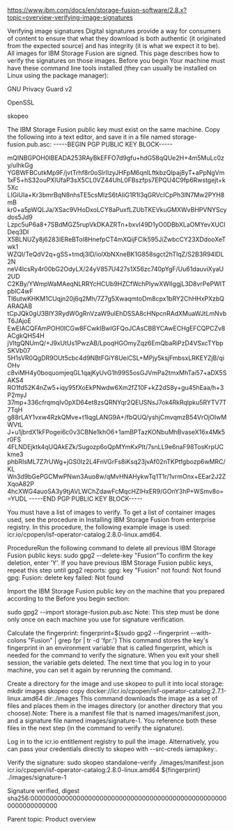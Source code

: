 https://www.ibm.com/docs/en/storage-fusion-software/2.8.x?topic=overview-verifying-image-signatures



Verifying image signatures
Digital signatures provide a way for consumers of content to ensure that what they
download is both authentic (it originated from the expected source) and has integrity (it is what we
expect it to be). All images for IBM Storage Fusion are
signed. This page describes how to verify the signatures on those images.
Before you begin
Your machine must have these command line tools installed (they can usually be installed on Linux
using the package manager):


GNU Privacy Guard v2


OpenSSL


skopeo


The IBM Storage Fusion public key must exist on the same
machine. Copy the following into a text editor, and save it in a file named
storage-fusion.pub.asc:
-----BEGIN PGP PUBLIC KEY BLOCK-----

mQINBGPOH0IBEADA253RAyBkEFFO7d9gfu+hdG58qQUe2H+4m5MuLc0zy/ulhkGg
YGBWFBCutkMp9F/jvtTrhf8r0oSlrIIzyJHFpM6qnlLftkbzQlpaj8yT+aPpNgVm
1xF5+hS32ouPXlUfaP3sX5CL0VZ44UhL0FBszfps7EPQU4C9fp6Rwstgejt+k5Xc
LIGiUIa+Kr3bmrBqN8nhsTE5csMlzS6tAIiG1R1I3qGRVcICpPh3lN7Mw2PYH8mB
kr0+a5pWQLJa/XSac9VHoDxoLCY8aPuxfLZUbTKEVkuGMXWvBHPVNYScydos5Jd9
Lzpc5uP6a8+7SBdMGZ5rupVkDKAZRTn+bxvI49D1yO0DBbXLaOMYevXUCIDeq3DI
X5BLNUZy8j6283IEReBTol8HnefpCT4mXQijFCIk595JiZwbcCY23XDdooXeTwk1
WZQI/TeQdV2q+gSS+tmdj3lD/iolXbNXneBK1G858sgct2hTIqZ/S2B3R94lDL2N
neV4IcsRy4r00bG2OdyLX/24yV857U427s1X56zc740pYgF/Uu61dauviXyaU2UD
C2KBy/YWmpWaMAeqNLRRYcHCUb9HZCfWchPlywXWIIggjL3D8vrPePWITpblC4wF
Tl6utwKHKM1CUqjn20j6q2Mh/7Z7g5XwaqmtoDm8cpx1bRY2ChHHxPXzbQARAQAB
tCpJQk0gU3BlY3RydW0gRnVzaW9uIEhDSSA8cHNpcnRAdXMuaWJtLmNvbT6JAjoE
EwEIACQFAmPOH0ICGw8FCwkIBwIGFQoJCAsCBBYCAwECHgEFCQPCZv8ACgkQHS4H
jVltgQNUmQ/+J9xUtUs1PwzAB/LpoqHGOmyZqz6EmQbaRiPzD4VSxcTYbpSKVb07
5H1sVR0QgDR9OUt5cbc4d9NBtFGiY8UeiCSL+MPjy5ksjFmbsxLRKEYZjB/qiOHv
c8viMH4y0boquomjeqGL1qajKyUvG1h99S5osGJVmPa2tmxMhTai57+aDX5SAKS4
RO1fd52K4nZw5+iqy95fXoEkPNwdw6Xm2fZ10F+kZ2dS8y+gu45hEaa/h+3P2myJ
37mp+336cfrqmqIv0pXD64et8zsQRNYqr2QEUSNsJ7ok4RkRqlpku5RYTV7T7TqH
g88rLAY1vxw4RzkQMve+t1IqgLANG9A+/fbQUQ/yshjCmvqmzB54VrOjOIwMWVtL
J+u1jbrdX1kFPogei6c0v3CBNe1khO6+1amBPTazKONbuMhBvaseX16x4Mk5r0FS
4FLNDEjktk4qUQAkEZk/Sugozp6oQpMYmKxPIt/7snLL9e6naF98TosKrpUCkme3
phbRIsML7Z7rUWg+jGS0Iz2L4FnVGrFs8iKsq23jvAf02nTKPtfgbozp6wMRC/KL
Wn3d9bGePGCMwPNwn3Auo8w/qMvHNAHykwTq1T1r/1vrmOnx+EEar2J2ZXqoA82P
4hcXWG4auoSA3y9tjAVLWChZdawFcMqcHZlHxER9/GOnY3hP+WSmv8o=
=YUDL
-----END PGP PUBLIC KEY BLOCK-----

You must have a list of images to verify. To get a list of container images
used, see the procedure in Installing IBM Storage Fusion from enterprise registry. 
In this procedure, the following example image is used:
icr.io/cpopen/isf-operator-catalog:2.8.0-linux.amd64. 

ProcedureRun the following command to delete all previous IBM Storage Fusion public keys:
 sudo gpg2 --delete-key "Fusion"To confirm the key deletion, enter 'Y'.
If you have previous IBM Storage Fusion public keys, repeat
this step until gpg2 reports: gpg: key "Fusion" not found: Not found
gpg: Fusion: delete key failed: Not found


Import the IBM Storage Fusion public key on the machine
that you prepared according to the Before you begin section:

sudo gpg2 --import storage-fusion.pub.asc
Note: This step must be done only once on each machine you use for signature verification.

Calculate the fingerprint: 
fingerprint=$(sudo gpg2 --fingerprint --with-colons "Fusion" | grep fpr | tr -d 'fpr:')
This command stores the key's fingerprint in an environment variable that is called
fingerprint, which is needed for the command to verify the signature. When you exit
your shell session, the variable gets deleted. The next time that you log in to your machine, you
can set it again by rerunning the command.

Create a directory for the image and use skopeo to pull it into local
storage: 
mkdir images
skopeo copy docker://icr.io/cpopen/isf-operator-catalog:2.7.1-linux.amd64 dir:./images
This command downloads the image as a set of files and places them in the images
directory (or another directory that you choose).Note: There is a manifest file that is named
images/manifest.json, and a signature file named
images/signature-1. You reference both these files in the next step (in the command
to verify the signature).

Log in to the icr.io entitlement registry to pull the image. Alternatively, you
can pass your credentials directly to skopeo with --src-creds
iamapikey:<YOUR ENTITLEMENT KEY>.

Verify the signature: 
sudo skopeo standalone-verify ./images/manifest.json icr.io/cpopen/isf-operator-catalog:2.8.0-linux.amd64 ${fingerprint} ./images/signature-1

Signature verified, digest sha256:0000000000000000000000000000000000000000000000000000000000000000






Parent topic: Product overview






